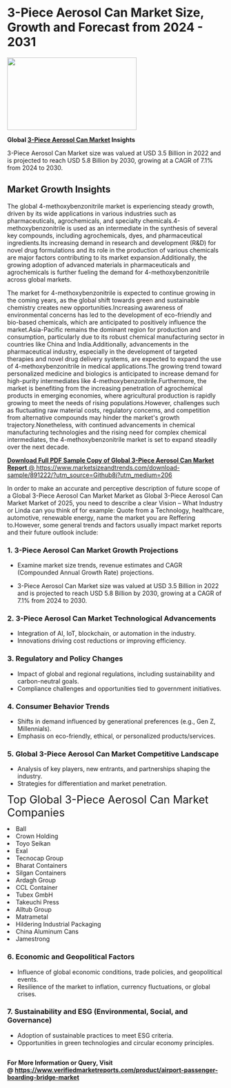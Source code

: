 <H1>3-Piece Aerosol Can Market Size, Growth and Forecast from 2024 - 2031</H1><img class="aligncenter size-medium wp-image-584254" src="https://thirdeyenews.in/wp-content/uploads/2024/09/Global-Market-Research-300x168.jpeg" alt="" width="300" height="168" /><p><strong>Global&nbsp;<a href="https://www.marketsizeandtrends.com/download-sample/891222/?utm_source=Github8j?utm_medium=206">3-Piece Aerosol Can Market</a> Insights</strong></p><p>3-Piece Aerosol Can Market size was valued at USD 3.5 Billion in 2022 and is projected to reach USD 5.8 Billion by 2030, growing at a CAGR of 7.1% from 2024 to 2030.</p><p><h2>Market Growth Insights</h2> <p>The global 4-methoxybenzonitrile market is experiencing steady growth, driven by its wide applications in various industries such as pharmaceuticals, agrochemicals, and specialty chemicals.4-methoxybenzonitrile is used as an intermediate in the synthesis of several key compounds, including agrochemicals, dyes, and pharmaceutical ingredients.Its increasing demand in research and development (R&D) for novel drug formulations and its role in the production of various chemicals are major factors contributing to its market expansion.Additionally, the growing adoption of advanced materials in pharmaceuticals and agrochemicals is further fueling the demand for 4-methoxybenzonitrile across global markets.</p> <p><a href="#"></a></p> <p>The market for 4-methoxybenzonitrile is expected to continue growing in the coming years, as the global shift towards green and sustainable chemistry creates new opportunities.Increasing awareness of environmental concerns has led to the development of eco-friendly and bio-based chemicals, which are anticipated to positively influence the market.Asia-Pacific remains the dominant region for production and consumption, particularly due to its robust chemical manufacturing sector in countries like China and India.Additionally, advancements in the pharmaceutical industry, especially in the development of targeted therapies and novel drug delivery systems, are expected to expand the use of 4-methoxybenzonitrile in medical applications.The growing trend toward personalized medicine and biologics is anticipated to increase demand for high-purity intermediates like 4-methoxybenzonitrile.Furthermore, the market is benefiting from the increasing penetration of agrochemical products in emerging economies, where agricultural production is rapidly growing to meet the needs of rising populations.However, challenges such as fluctuating raw material costs, regulatory concerns, and competition from alternative compounds may hinder the market's growth trajectory.Nonetheless, with continued advancements in chemical manufacturing technologies and the rising need for complex chemical intermediates, the 4-methoxybenzonitrile market is set to expand steadily over the next decade.<p><a href="#"></p><p><span class=""><strong>Download Full PDF Sample Copy of Global 3-Piece Aerosol Can Market Report</strong> @ <a href="https://www.marketsizeandtrends.com/download-sample/891222/?utm_source=Github8j?utm_medium=206" target="_blank">https://www.marketsizeandtrends.com/download-sample/891222/?utm_source=Github8j?utm_medium=206</a></span></p><p>In order to make an accurate and perceptive description of future scope of a Global&nbsp;3-Piece Aerosol Can Market Market as Global&nbsp;3-Piece Aerosol Can Market Market of 2025, you need to describe a clear Vision &ndash; What Industry or Linda can you think of for example: Quote from a Technology, healthcare, automotive, renewable energy, name the market you are Reffering to.However, some general trends and factors usually impact market reports and their future outlook include:</p><h3>1.&nbsp;<strong>3-Piece Aerosol Can Market Growth Projections</strong></h3><ul><li>Examine market size trends, revenue estimates and CAGR (Compounded Annual Growth Rate) projections.</li><li><p>3-Piece Aerosol Can Market size was valued at USD 3.5 Billion in 2022 and is projected to reach USD 5.8 Billion by 2030, growing at a CAGR of 7.1% from 2024 to 2030.</p></li></ul><h3>2.&nbsp;<strong>3-Piece Aerosol Can Market Technological Advancements</strong></h3><ul><li>Integration of AI, IoT, blockchain, or automation in the industry.</li><li>Innovations driving cost reductions or improving efficiency.</li></ul><h3>3.&nbsp;<strong>Regulatory and Policy Changes</strong></h3><ul><li>Impact of global and regional regulations, including sustainability and carbon-neutral goals.</li><li>Compliance challenges and opportunities tied to government initiatives.</li></ul><h3>4.&nbsp;<strong>Consumer Behavior Trends</strong></h3><ul><li>Shifts in demand influenced by generational preferences (e.g., Gen Z, Millennials).</li><li>Emphasis on eco-friendly, ethical, or personalized products/services.</li></ul><h3>5.&nbsp;<strong>Global 3-Piece Aerosol Can Market Competitive Landscape</strong></h3><ul><li>Analysis of key players, new entrants, and partnerships shaping the industry.</li><li>Strategies for differentiation and market penetration.</li></ul><p data-pm-slice="1 1 []"><span style="color: inherit; font-family: inherit; font-size: 25px;">Top Global 3-Piece Aerosol Can Market Companies</span></p><div class="" data-test-id=""><p><li>Ball</li><li> Crown Holding</li><li> Toyo Seikan</li><li> Exal</li><li> Tecnocap Group</li><li> Bharat Containers</li><li> Silgan Containers</li><li> Ardagh Group</li><li> CCL Container</li><li> Tubex GmbH</li><li> Takeuchi Press</li><li> Alltub Group</li><li> Matrametal</li><li> Hildering Industrial Packaging</li><li> China Aluminum Cans</li><li> Jamestrong</li></p></div><h3>6.&nbsp;<strong>Economic and Geopolitical Factors</strong></h3><ul><li>Influence of global economic conditions, trade policies, and geopolitical events.</li><li>Resilience of the market to inflation, currency fluctuations, or global crises.</li></ul><h3>7.&nbsp;<strong>Sustainability and ESG (Environmental, Social, and Governance)</strong></h3><ul><li>Adoption of sustainable practices to meet ESG criteria.</li><li>Opportunities in green technologies and circular economy principles.</li></ul><h2><strong style="font-size: 14px;">For More Information or Query, Visit @&nbsp;</strong><a style="background-color: #ffffff; font-size: 14px;" href="https://www.marketsizeandtrends.com/report/3-piece-aerosol-can-market/" target="_blank">https://www.verifiedmarketreports.com/product/airport-passenger-boarding-bridge-market</a></h2>